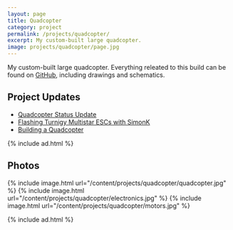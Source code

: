 ```yaml
---
layout: page
title: Quadcopter
category: project
permalink: /projects/quadcopter/
excerpt: My custom-built large quadcopter.
image: projects/quadcopter/page.jpg
---
```


My custom-built large quadcopter. Everything releated to this build can be found on [GitHub](https://github.com/codeThatThinks/Quadcopter), including drawings and schematics.

## Project Updates

* [Quadcopter Status Update](/blog/quadcopter-status-update/)
* [Flashing Turnigy Multistar ESCs with SimonK](/blog/flashing-turnigy-multistar-escs-with-simonk)
* [Building a Quadcopter](/blog/building-a-quadcopter)

{% include ad.html %}


## Photos

{% include image.html url="/content/projects/quadcopter/quadcopter.jpg" %}
{% include image.html url="/content/projects/quadcopter/electronics.jpg" %}
{% include image.html url="/content/projects/quadcopter/motors.jpg" %}

{% include ad.html %}
